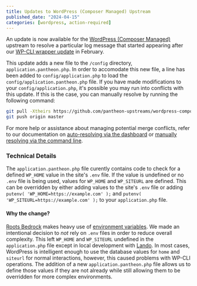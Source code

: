 ```yaml
---
title: Updates to WordPress (Composer Managed) Upstream
published_date: "2024-04-15"
categories: [wordpress, action-required]
---
```


An update is now available for the [WordPress (Composer Managed)](/guides/wordpress-composer/wordpress-composer-managed) upstream to resolve a particular log message that started appearing after our [WP-CLI wrapper update](/release-notes/2024/02/wp-cli-changes) in February.

This update adds a new file to the `/config` directory, `application.pantheon.php`. In order to accomodate this new file, a line has been added to `config/application.php` to load the `config/application.pantheon.php` file. If you have made modifications to your `config/application.php`, it's possible you may run into conflicts with this update. If this is the case, you can manually resolve by running the following command:

```bash
git pull -Xtheirs https://github.com/pantheon-upstreams/wordpress-composer-managed.git main
git push origin master
```

For more help or assistance about managing potential merge conflicts, refer to our documentation on [auto-resolving via the dashboard](https://docs.pantheon.io/core-updates#apply-upstream-updates-manually-from-the-command-line-to-resolve-merge-conflicts) or [manually resolving via the command line](https://docs.pantheon.io/guides/git/resolve-merge-conflicts).

### Technical Details

The `application.pantheon.php` file curently contains code to check for a defined `WP_HOME` value in the site's `.env` file. If the value is undefined or no `.env` file is being used, values for `WP_HOME` and `WP_SITEURL` are defined. This can be overridden by either adding values to the site's `.env` file or adding `putenv( 'WP_HOME=https://example.com' );` and `putenv( 'WP_SITEURL=https://example.com' );` to your `application.php` file.

#### Why the change?

[Roots Bedrock](https://roots.io/bedrock/) makes heavy use of [environment variables](https://roots.io/bedrock/docs/environment-variables/). We made an intentional decision to _not_ rely on `.env` files in order to reduce overall complexity. This left `WP_HOME` and `WP_SITEURL` undefined in the `application.php` file except in local development with [Lando](https://lando.dev/). In most cases, WordPress is intelligent enough to use the database values for `home` and `siteurl` for normal interactions, however, this caused problems with WP-CLI operations. The addition of a new `application.pantheon.php` file allows us to define those values if they are not already while still allowing them to be overridden for more complex environments. 